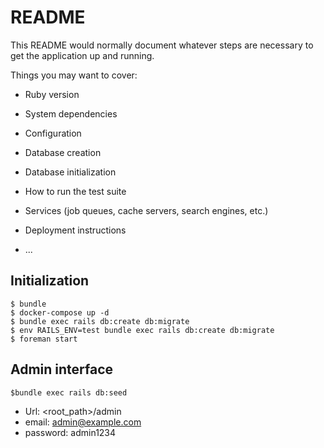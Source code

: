 # README

This README would normally document whatever steps are necessary to get the
application up and running.

Things you may want to cover:

* Ruby version

* System dependencies

* Configuration

* Database creation

* Database initialization

* How to run the test suite

* Services (job queues, cache servers, search engines, etc.)

* Deployment instructions

* ...

## Initialization

    $ bundle
    $ docker-compose up -d
    $ bundle exec rails db:create db:migrate
    $ env RAILS_ENV=test bundle exec rails db:create db:migrate
    $ foreman start
    
## Admin interface
    $bundle exec rails db:seed
    
* Url: <root_path>/admin
* email: admin@example.com
* password: admin1234


